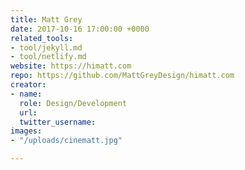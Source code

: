 ```yaml
---
title: Matt Grey
date: 2017-10-16 17:00:00 +0000
related_tools:
- tool/jekyll.md
- tool/netlify.md
website: https://himatt.com
repo: https://github.com/MattGreyDesign/himatt.com
creator:
- name: 
  role: Design/Development
  url: 
  twitter_username: 
images:
- "/uploads/cinematt.jpg"

---
```

